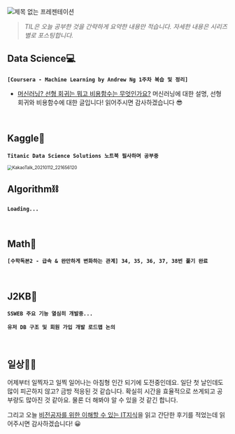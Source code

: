 ![제목 없는 프레젠테이션](https://user-images.githubusercontent.com/61633137/103456202-386ade80-4d37-11eb-9810-98f984d0aa9a.jpg)

> _TIL은 오늘 공부한 것을 간략하게 요약한 내용만 적습니다.
> 자세한 내용은 시리즈별로 포스팅합니다._

## Data Science💻
**`[Coursera - Machine Learning by Andrew Ng 1주차 복습 및 정리]`**

- [머신러닝? 선형 회귀는 뭐고 비용함수는 무엇인가요?](https://velog.io/@kwonhl0211/%EB%A8%B8%EC%8B%A0%EB%9F%AC%EB%8B%9D-%EC%84%A0%ED%98%95-%ED%9A%8C%EA%B7%80%EB%8A%94-%EB%AD%90%EA%B3%A0-%EB%B9%84%EC%9A%A9%ED%95%A8%EC%88%98%EB%8A%94-%EB%AC%B4%EC%97%87%EC%9D%B8%EA%B0%80%EC%9A%94)
  머신러닝에 대한 설명, 선형 회귀와 비용함수에 대한 글입니다! 읽어주시면 감사하겠습니다 😎

<br>

## Kaggle🌠
**`Titanic Data Science Solutions 노트북 필사하며 공부중`**

<img src="https://user-images.githubusercontent.com/61633137/104319276-fce4c700-5523-11eb-9998-25f2bf38da0b.jpg" alt="KakaoTalk_20210112_221656120" style="zoom:70%;" />

<br>

## Algorithm⛓
**`Loading...`**

<br>

## Math📐
**`[수학독본2 - 급속 & 완만하게 변화하는 관계] 34, 35, 36, 37, 38번 풀기 완료`**

<br>

## J2KB👾
**`SSWEB 주요 기능 열심히 개발중...`**

**`유저 DB 구조 및 회원 가입 개발 로드맵 논의`**

<br>

## 일상👨‍💻
어제부터 일찍자고 일찍 일어나는 아침형 인간 되기에 도전중인데요. 일단 첫 날인데도 많이 피곤하지 않고? 금방 적응된 것 같습니다. 확실히 시간을 효율적으로 쓰게되고 공부량도 많아진 것 같아요. 물론 더 해봐야 알 수 있을 것 같긴 합니다.

그리고 오늘 [비전공자를 위한 이해할 수 있는 IT지식](https://velog.io/@kwonhl0211/%EB%B9%84%EC%A0%84%EA%B3%B5%EC%9E%90%EB%A5%BC-%EC%9C%84%ED%95%9C-%EC%9D%B4%ED%95%B4%ED%95%A0-%EC%88%98-%EC%9E%88%EB%8A%94-IT%EC%A7%80%EC%8B%9D-%EC%B1%85%EC%9D%84-%EC%9D%BD%EA%B3%A0-%EB%82%9C-%ED%9B%84)을 읽고 간단한 후기를 적었는데 읽어주시면 감사하겠습니다! 😀
